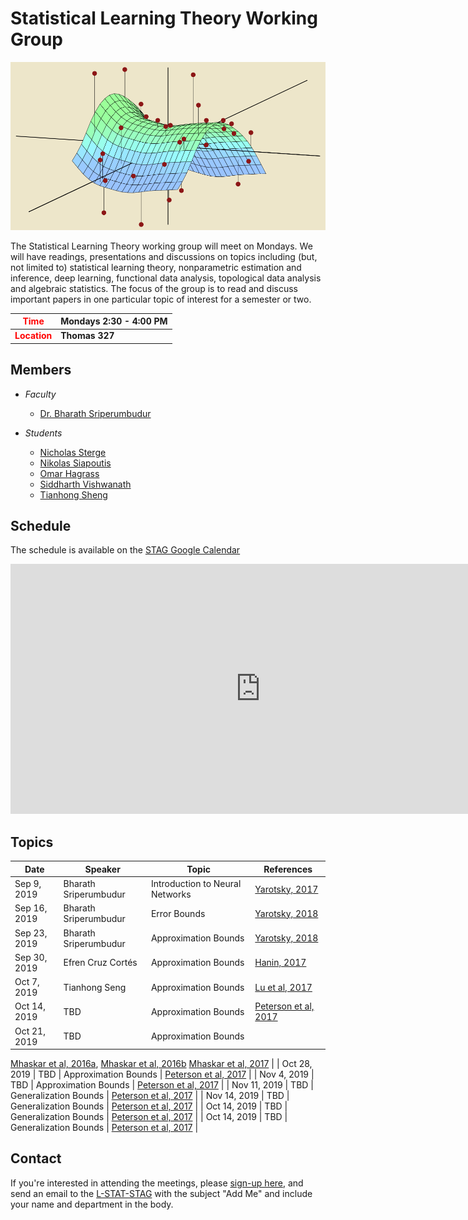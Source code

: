 Statistical Learning Theory Working Group
====

![](stag.png)

The Statistical Learning Theory working group will meet on Mondays. We will have readings, presentations and discussions on topics including (but, not limited to) statistical learning theory, nonparametric estimation and inference, deep learning, functional data analysis, topological data analysis and algebraic statistics. The focus of the group is to read and discuss important papers in one particular topic of interest for a semester or two.


| <span style="color: red"> Time </span>     	    | Mondays 2:30 - 4:00 PM 	    |
|----------	                                        |---------------------------	    |
| <span style="color: red"> **Location** </span>  | **Thomas 327**               	    |


Members
----
* *Faculty*
	* [Dr. Bharath Sriperumbudur](http://personal.psu.edu/bks18/)

* *Students*
	* [Nicholas Sterge](https://stat.psu.edu/people/nzs5368)
	* [Nikolas Siapoutis](https://stat.psu.edu/people/nzs30)
	* [Omar Hagrass](https://stat.psu.edu/people/oih3)
	* [Siddharth Vishwanath](https://sidv23.github.io/)
	* [Tianhong Sheng](http://www.personal.psu.edu/txs514/)

Schedule
----

The schedule is available on the [STAG Google Calendar](https://calendar.google.com/calendar?cid=dDNqbXA3MWcyZ2Uya241NGtoN2FmbDM1dWdAZ3JvdXAuY2FsZW5kYXIuZ29vZ2xlLmNvbQ)



<iframe src="https://calendar.google.com/calendar/embed?height=400&amp;wkst=1&amp;bgcolor=%237CB342&amp;ctz=America%2FNew_York&amp;src=dDNqbXA3MWcyZ2Uya241NGtoN2FmbDM1dWdAZ3JvdXAuY2FsZW5kYXIuZ29vZ2xlLmNvbQ&amp;color=%238E24AA&amp;showTitle=0&amp;showNav=0&amp;showDate=1&amp;showPrint=0&amp;showTabs=1&amp;showCalendars=0&amp;mode=AGENDA" style="border-width:0" width="800" height="400" frameborder="0" scrolling="no"></iframe>


Topics
----

| Date     	    | Speaker     | Topic          | References |
|-------------- |----------   |----------------| ---------- |
| Sep  9, 2019 	|     Bharath Sriperumbudur     | Introduction to Neural Networks   | [Yarotsky, 2017](https://arxiv.org/abs/1610.01145)  |
| Sep  16, 2019 	|     Bharath Sriperumbudur     | Error Bounds  | [Yarotsky, 2018](https://arxiv.org/abs/1802.03620)  |
| Sep  23, 2019 	|     Bharath Sriperumbudur     | Approximation Bounds  | [Yarotsky, 2018](https://arxiv.org/abs/1802.03620)  |
| Sep  30, 2019 	|     Efren Cruz Cortés     | Approximation Bounds  | [Hanin, 2017](https://arxiv.org/abs/1708.02691)  |
| Oct  7, 2019 	|     Tianhong Seng     | Approximation Bounds  | [Lu et al, 2017](https://arxiv.org/abs/1708.02691)  |
| Oct  14, 2019 	|     TBD     | Approximation Bounds  | [Peterson et al, 2017](/Approximation/Peterson17arXiv.pdf)  |
| Oct  21, 2019 	|     TBD     | Approximation Bounds  |
[Mhaskar et al, 2016a](/Approximation/Mhaskar-1.pdf),
[Mhaskar et al, 2016b](/Approximation/Mhaskar-2.pdf)
[Mhaskar et al, 2017](/Approximation/Mhaskar-3.pdf)  |
| Oct  28, 2019 	|     TBD     | Approximation Bounds  | [Peterson et al, 2017](/Approximation/Peterson17arXiv.pdf)  |
| Nov  4, 2019 	|     TBD     | Approximation Bounds  | [Peterson et al, 2017](/Approximation/Peterson17arXiv.pdf)  |
| Nov  11, 2019 	|     TBD     | Generalization Bounds  | [Peterson et al, 2017](/Generalization/Peterson17arXiv.pdf)  |
| Nov  14, 2019 	|     TBD     | Generalization Bounds  | [Peterson et al, 2017](/Generalization/Peterson17arXiv.pdf)  |
| Oct  14, 2019 	|     TBD     | Generalization Bounds  | [Peterson et al, 2017](/Generalization/Peterson17arXiv.pdf)  |
| Oct  14, 2019 	|     TBD     | Generalization Bounds  | [Peterson et al, 2017](/Generalization/Peterson17arXiv.pdf)  |

Contact
----

If you're interested in attending the meetings, please [sign-up here](https://forms.gle/xFZGmoPqh75gaj4X6), and send an email to the [L-STAT-STAG](mailto:l-stat-stag-subscribe-request@lists.psu.edu) with the subject "Add Me" and include your name and department in the body.
